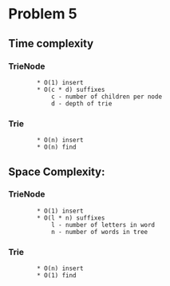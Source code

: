 # Problem 5

##    Time complexity

###       TrieNode 
            * O(1) insert
            * O(c * d) suffixes
                c - number of children per node
                d - depth of trie
###       Trie
            * O(n) insert
            * O(n) find



##    Space Complexity: 

###        TrieNode
            * O(1) insert
            * O(l * n) suffixes
                l - number of letters in word
                n - number of words in tree
###       Trie
            * O(n) insert
            * O(1) find
